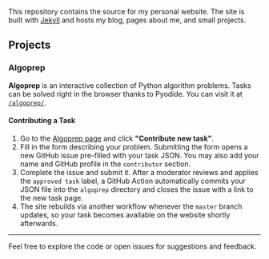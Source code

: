 This repository contains the source for my personal website. The site is built with [Jekyll](https://jekyllrb.com/) and hosts my blog, pages about me, and small projects.

## Projects

### Algoprep

**Algoprep** is an interactive collection of Python algorithm problems. Tasks can be solved right in the browser thanks to Pyodide. You can visit it at [`/algoprep/`](https://viktor-shcherb.github.io/algoprep/).

#### Contributing a Task

1. Go to the [Algoprep page](https://viktor-shcherb.github.io/algoprep/) and click **"Contribute new task"**.
2. Fill in the form describing your problem. Submitting the form opens a new GitHub issue pre-filled with your task JSON. You may also add your name and GitHub profile in the `contributor` section.
3. Complete the issue and submit it. After a moderator reviews and applies the `approved task` label, a GitHub Action automatically commits your JSON file into the `algoprep` directory and closes the issue with a link to the new task page.
4. The site rebuilds via another workflow whenever the `master` branch updates, so your task becomes available on the website shortly afterwards.

---

Feel free to explore the code or open issues for suggestions and feedback.
